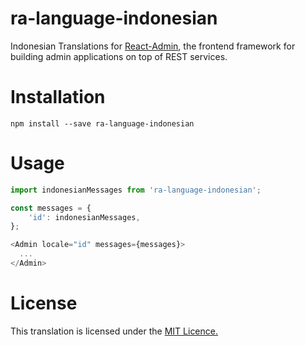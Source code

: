 # ra-language-indonesian
Indonesian Translations for <a href='https://github.com/marmelab/react-admin'>React-Admin</a>, the frontend framework for building admin applications on top of REST services.


# Installation
```
npm install --save ra-language-indonesian
```

# Usage
```javascript
import indonesianMessages from 'ra-language-indonesian';

const messages = {
    'id': indonesianMessages,
};

<Admin locale="id" messages={messages}>
  ...
</Admin>
```

# License
This translation is licensed under the <a href='https://github.com/ronadi/ra-language-indonesian/blob/master/LICENSE'>MIT Licence.</a>

